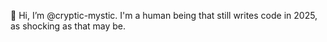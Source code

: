 👋 Hi, I’m @cryptic-mystic. I'm a human being that still writes code in 2025, as shocking as that may be.

<!---
cryptic-mystic/cryptic-mystic is a ✨ special ✨ repository because its `README.md` (this file) appears on your GitHub profile.
You can click the Preview link to take a look at your changes.
--->
